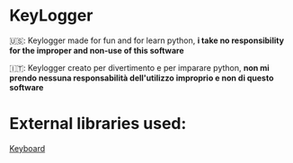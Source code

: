 # KeyLogger

🇺🇸: Keylogger made for fun and for learn python, **i take no responsibility for the improper and non-use of this software**

🇮🇹: Keylogger creato per divertimento e per imparare python, **non mi prendo nessuna responsabilità dell'utilizzo improprio e non di questo software**


# External libraries used:

[Keyboard](https://github.com/boppreh/keyboard)
